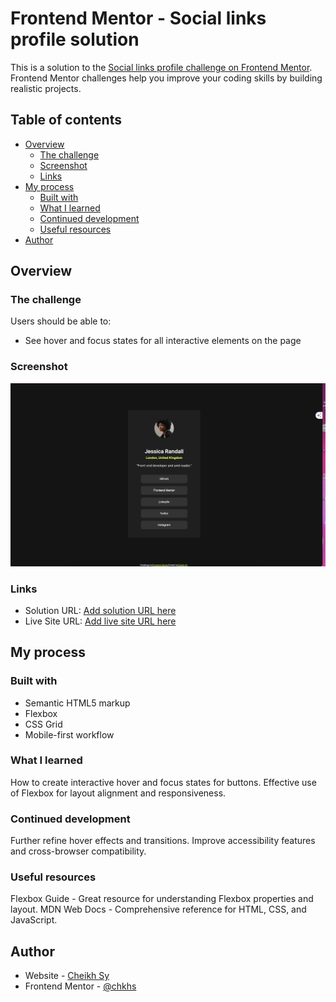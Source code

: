 # Frontend Mentor - Social links profile solution

This is a solution to the [Social links profile challenge on Frontend Mentor](https://www.frontendmentor.io/challenges/social-links-profile-UG32l9m6dQ). Frontend Mentor challenges help you improve your coding skills by building realistic projects. 

## Table of contents

- [Overview](#overview)
  - [The challenge](#the-challenge)
  - [Screenshot](#screenshot)
  - [Links](#links)
- [My process](#my-process)
  - [Built with](#built-with)
  - [What I learned](#what-i-learned)
  - [Continued development](#continued-development)
  - [Useful resources](#useful-resources)
- [Author](#author)


## Overview

### The challenge

Users should be able to:

- See hover and focus states for all interactive elements on the page

### Screenshot

![](./social-links-profile.png)


### Links

- Solution URL: [Add solution URL here](https://your-solution-url.com)
- Live Site URL: [Add live site URL here](https://your-live-site-url.com)

## My process

### Built with

- Semantic HTML5 markup
- Flexbox
- CSS Grid
- Mobile-first workflow


### What I learned

How to create interactive hover and focus states for buttons.
Effective use of Flexbox for layout alignment and responsiveness.

### Continued development

Further refine hover effects and transitions.
Improve accessibility features and cross-browser compatibility.

### Useful resources

Flexbox Guide - Great resource for understanding Flexbox properties and layout.
MDN Web Docs - Comprehensive reference for HTML, CSS, and JavaScript.

## Author

- Website - [Cheikh Sy]()
- Frontend Mentor - [@chkhs](https://www.frontendmentor.io/profile/chkhs)
